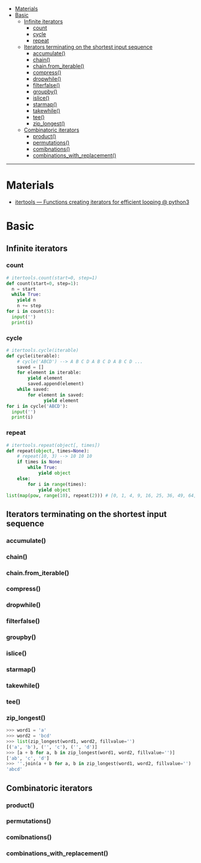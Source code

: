 - [Materials](#materials)
- [Basic](#basic)
  - [Infinite iterators](#infinite-iterators)
    - [count](#count)
    - [cycle](#cycle)
    - [repeat](#repeat)
  - [Iterators terminating on the shortest input sequence](#iterators-terminating-on-the-shortest-input-sequence)
    - [accumulate()](#accumulate)
    - [chain()](#chain)
    - [chain.from_iterable()](#chainfrom_iterable)
    - [compress()](#compress)
    - [dropwhile()](#dropwhile)
    - [filterfalse()](#filterfalse)
    - [groupby()](#groupby)
    - [islice()](#islice)
    - [starmap()](#starmap)
    - [takewhile()](#takewhile)
    - [tee()](#tee)
    - [zip_longest()](#zip_longest)
  - [Combinatoric iterators](#combinatoric-iterators)
    - [product()](#product)
    - [permutations()](#permutations)
    - [comibnations()](#comibnations)
    - [combinations_with_replacement()](#combinations_with_replacement)

----

# Materials

* [itertools — Functions creating iterators for efficient looping @ python3](https://docs.python.org/3/library/itertools.html)

# Basic

## Infinite iterators

### count

```py
# itertools.count(start=0, step=1)
def count(start=0, step=1):
  n = start
  while True:
    yield n
    n += step   
for i in count(5):
  input('')
  print(i)
```

### cycle

```py
# itertools.cycle(iterable)  
def cycle(iterable):
    # cycle('ABCD') --> A B C D A B C D A B C D ...
    saved = []
    for element in iterable:
        yield element
        saved.append(element)
    while saved:
        for element in saved:
              yield element
for i in cycle('ABCD'):
  input('')
  print(i)
```

### repeat

```py
# itertools.repeat(object[, times])
def repeat(object, times=None):
    # repeat(10, 3) --> 10 10 10
    if times is None:
        while True:
            yield object
    else:
        for i in range(times):
            yield object
list(map(pow, range(10), repeat(2))) # [0, 1, 4, 9, 16, 25, 36, 49, 64, 81]
```

## Iterators terminating on the shortest input sequence

### accumulate()

### chain()

### chain.from_iterable()

### compress()

### dropwhile()

### filterfalse()

### groupby()

### islice()

### starmap()

### takewhile()

### tee()

### zip_longest()

```py
>>> word1 = 'a'
>>> word2 = 'bcd'
>>> list(zip_longest(word1, word2, fillvalue='')
[('a', 'b'), ('', 'c'), ('', 'd')]
>>> [a + b for a, b in zip_longest(word1, word2, fillvalue='')]
['ab', 'c', 'd']
>>> ''.join(a + b for a, b in zip_longest(word1, word2, fillvalue='')
'abcd'
```

## Combinatoric iterators

### product()

### permutations()

### comibnations()

### combinations_with_replacement()
